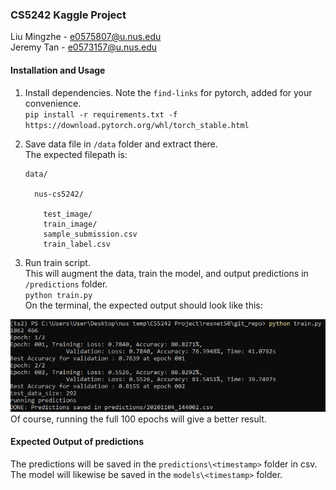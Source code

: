 ### CS5242 Kaggle Project
	
Liu Mingzhe - e0575807@u.nus.edu  
Jeremy Tan - e0573157@u.nus.edu  


#### Installation and Usage
1. Install dependencies. Note the `find-links` for pytorch, added for your convenience.  
`pip install -r requirements.txt -f https://download.pytorch.org/whl/torch_stable.html`    

2. Save data file in  `/data` folder and extract there.   
The expected filepath is:
	```
	data/

	  nus-cs5242/

		test_image/
		train_image/
		sample_submission.csv
		train_label.csv
	```   

3. Run train script.  
This will augment the data, train the model, and output predictions in `/predictions` folder.  
`python train.py`  
On the terminal, the expected output should look like this:  
<img src="misc/expected_output.png">  
Of course, running the full 100 epochs will give a better result.

#### Expected Output of predictions
The predictions will be saved in the `predictions\<timestamp>` folder in csv.  
The model will likewise be saved in the `models\<timestamp>` folder.